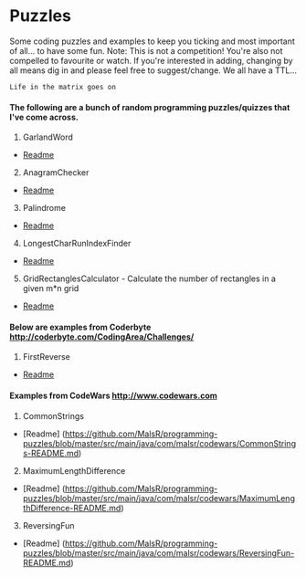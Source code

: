 # Puzzles

Some coding puzzles and examples to keep you ticking and most important of all... to have
some fun. Note: This is not a competition! You're also not compelled to favourite or watch. If you're interested in adding, changing by all means dig in and please feel free to suggest/change. We all have a TTL...

`Life in the matrix goes on`

#### The following are a bunch of random programming puzzles/quizzes that I've come across. 
1. GarlandWord
 * [Readme](https://github.com/MalsR/programming-puzzles/blob/master/src/main/java/com/malsr/random/GarlandWord-README.md#description)
2. AnagramChecker
 * [Readme](https://github.com/MalsR/programming-puzzles/blob/master/src/main/java/com/malsr/random/AnagramChecker-README.md#description)
3. Palindrome
 * [Readme](https://github.com/MalsR/programming-puzzles/blob/master/src/main/java/com/malsr/random/Palindrome-README.md#description)
4. LongestCharRunIndexFinder
 * [Readme](https://github.com/MalsR/programming-puzzles/blob/master/src/main/java/com/malsr/random/LongestCharRunIndexFinder-README.md#description)
5. GridRectanglesCalculator - Calculate the number of rectangles in a given m*n grid
 * [Readme](https://github.com/MalsR/programming-puzzles/blob/master/src/main/java/com/malsr/random/GridRectanglesCalculator-README.md)
 
#### Below are examples from Coderbyte http://coderbyte.com/CodingArea/Challenges/ 
1. FirstReverse
 * [Readme](https://github.com/MalsR/programming-puzzles/blob/master/src/main/java/com/malsr/coderbyte/FirstReverse-README.md)

#### Examples from CodeWars http://www.codewars.com
1. CommonStrings
 * [Readme] (https://github.com/MalsR/programming-puzzles/blob/master/src/main/java/com/malsr/codewars/CommonStrings-README.md)
2. MaximumLengthDifference
 * [Readme] (https://github.com/MalsR/programming-puzzles/blob/master/src/main/java/com/malsr/codewars/MaximumLengthDifference-README.md)
3. ReversingFun
 * [Readme] (https://github.com/MalsR/programming-puzzles/blob/master/src/main/java/com/malsr/codewars/ReversingFun-README.md)
